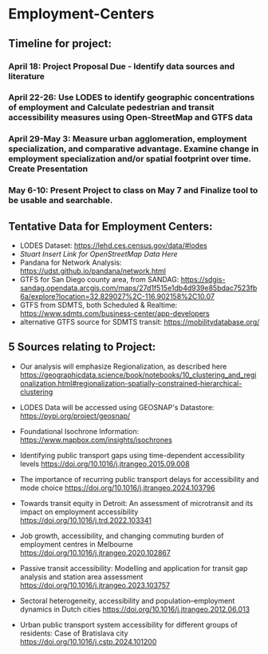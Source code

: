 # Employment-Centers 
## Timeline for project:
  ### April 18: Project Proposal Due - Identify data sources and literature 
  ### April 22-26: Use LODES to identify geographic concentrations of employment and Calculate pedestrian and transit accessibility measures using Open-StreetMap and GTFS data
  ### April 29-May 3: Measure urban agglomeration, employment specialization, and comparative advantage. Examine change in employment specialization and/or spatial footprint over time. Create Presentation 
  ### May 6-10: Present Project to class on May 7 and Finalize tool to be usable and searchable. 
## Tentative Data for Employment Centers: 
- LODES Dataset: https://lehd.ces.census.gov/data/#lodes
- *Stuart Insert Link for OpenStreetMap Data Here*
- Pandana for Network Analysis: https://udst.github.io/pandana/network.html
- GTFS for San Diego county area, from SANDAG: https://sdgis-sandag.opendata.arcgis.com/maps/27d1f515e1db4d939e85bdac7523fb6a/explore?location=32.829027%2C-116.902158%2C10.07
- GTFS from SDMTS, both Scheduled & Realtime: https://www.sdmts.com/business-center/app-developers
- alternative GTFS source for SDMTS transit: https://mobilitydatabase.org/
## 5 Sources relating to Project: 
- Our analysis will emphasize Regionalization, as described here https://geographicdata.science/book/notebooks/10_clustering_and_regionalization.html#regionalization-spatially-constrained-hierarchical-clustering
- LODES Data will be accessed using GEOSNAP's Datastore: https://pypi.org/project/geosnap/
- Foundational Isochrone Information: https://www.mapbox.com/insights/isochrones
  
- Identifying public transport gaps using time-dependent accessibility levels https://doi.org/10.1016/j.jtrangeo.2015.09.008
- The importance of recurring public transport delays for accessibility and mode choice https://doi.org/10.1016/j.jtrangeo.2024.103796
- Towards transit equity in Detroit: An assessment of microtransit and its impact on employment accessibility https://doi.org/10.1016/j.trd.2022.103341
- Job growth, accessibility, and changing commuting burden of employment centres in Melbourne https://doi.org/10.1016/j.jtrangeo.2020.102867
- Passive transit accessibility: Modelling and application for transit gap analysis and station area assessment https://doi.org/10.1016/j.jtrangeo.2023.103757
- Sectoral heterogeneity, accessibility and population–employment dynamics in Dutch cities https://doi.org/10.1016/j.jtrangeo.2012.06.013
- Urban public transport system accessibility for different groups of residents: Case of Bratislava city https://doi.org/10.1016/j.cstp.2024.101200

